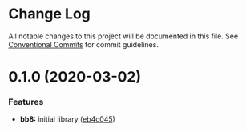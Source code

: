 # Change Log

All notable changes to this project will be documented in this file.
See [Conventional Commits](https://conventionalcommits.org) for commit guidelines.

# 0.1.0 (2020-03-02)


### Features

* **bb8:** initial library ([eb4c045](https://github.com/the-holocron/astromech/commit/eb4c045970d941315a38677e78915855e6649732))
